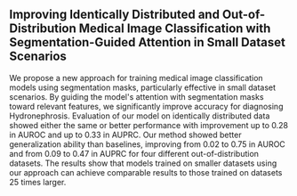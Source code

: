 ## Improving Identically Distributed and Out-of-Distribution Medical Image Classification with Segmentation-Guided Attention in Small Dataset Scenarios

We propose a new approach for training medical image classification models using segmentation masks, particularly effective in small dataset scenarios. By guiding the model's attention with segmentation masks toward relevant features, we significantly improve accuracy for diagnosing Hydronephrosis. Evaluation of our model on identically distributed data showed either the same or better performance with improvement up to 0.28 in AUROC and up to 0.33 in AUPRC. Our method showed better generalization ability than baselines, improving from 0.02 to 0.75 in AUROC and from 0.09 to 0.47 in AUPRC for four different out-of-distribution datasets. The results show that models trained on smaller datasets using our approach can achieve comparable results to those trained on datasets 25 times larger.
